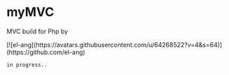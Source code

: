 # myMVC
MVC build for Php by

<div class="avatar-user" width="64" height="64" style="border-radius:50%;">
[![el-ang](https://avatars.githubusercontent.com/u/64268522?v=4&s=64)](https://github.com/el-ang)
</div>

`in progress..`